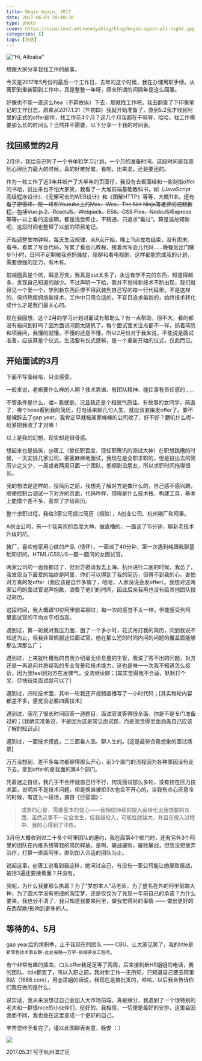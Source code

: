 ```yaml
---
title: Begin Again, 2017
date: 2017-06-01 20:40:30
type: photo
cover: https://sinacloud.net/woodysblog/blog/begin-again-ali-night.jpg
categories: []
tags: [总结]
---
```


!["Hi, Alibaba"](https://sinacloud.net/woodysblog/blog/begin-again-ali-day.jpg)

想跟大家分享我找工作的故事。

今天是2017年5月份的最后一个工作日，去年的这个时候，我在办理离职手续。从离职到重新回到工作中，真是整整一年呀，原来所谓的间隔年是这么回事。

好像也不能一直这么hea（不羁放纵）下去，那就找工作吧。我去翻查了下印象笔记的工作日志，原来从2017.1.31（年初四）我就开始准备了，直到5.2我才收到阿里的正式的offer邮件，找工作花4个月？这几个月我都在干嘛呀，哈哈，找工作需要那么长的时间么？当然并不需要，以下分享一下我的时间表。

## 找回感觉的2月

2月份，我给自己列了一个书单和学习计划，一个月的准备时间。这段时间是我感到心理压力最大的时候，真的好难好累，看吧，出来混，还是要还的。

作为一枚工作了近3年并断产了大半年的页面仔，我没有去看面经和一些剑指offer的书哈，说出来也不怕大家笑，我看了一大堆前端基础教科书，如《JavaScript高级程序设计》、《无懈可击的WEB设计》和《图解HTTP》等等，大概11本。~~还有看了廖雪峰、阮一峰和Youtube上的Max、Wes、The Net Ninja等老师的视频教程，包括Vue.js 2、ReactJS、Webpack、ES6、CSS Flex、NodeJS/Express等等。~~以上看的这些啊，都是浅尝即止，不精通，只追求“看过”。算是温故知新吧，这段时间也整理了以前的项目笔记。

开始调整生物钟嘛，每天生活规律，从9点开始，晚上11点左右结束，没有周末。看书，看累了写会代码，写累了看会儿教程，接着再写会儿代码……晚餐后出门散步1小时，日间不定期被我爸妈骚扰，陪聊和看电视剧，这样都能完成我的计划，需要很强的定力，有木有。

前端圈真是个坑，瞬息万变，我真是out太多了，永远有学不完的东西，知道得越多，发现自己知道的越少。不过声明一下哈，我并不觉得新技术不断出现，我们就得见一个爱一个，学到新东西后恨不得武装到自己写的每一行代码里。不是这样的，保持热情拥抱新技术，工作中只用合适的，不盲目追求最新的，始终技术转化成什么才是我们最关心的。

现在我回想，这个2月的学习计划对面试有帮助么？有一点帮助，但不大，看的都没有被问到好吗？因为面试问题太随机了，每个面试官关注点都不一样，抓着简历和项目问，我懂的就懂，不懂的还是不懂，所以2月份对于我来说，不能说是面试准备，应该算是个仪式，生活要有仪式感嘛，是一个重新开始的仪式，仅此而已。

## 开始面试的3月

下面不写面经哈，只谈感受。

一般来说，老板要什么样的人啊？技术靠谱、有团队精神、能扛事有责任感的……

不管条件是什么，嘘~ 我就是。况且我还是个相貌气质佳、有故事的女同学，简直了，哪个boss看到我的简历，打电话来聊几句人生，就应该直接发offer了。要不是裸辞去了gap year，我肯定早就被某家棒棒的公司收了，好不好？磨叽什么呢~ 赶紧把我收了才对嘛！

以上是我的幻想，现实却是很骨感。

想起来也是搞笑，@唐工（曾任职百度、现任职腾讯的测试大神）在职想跳槽的时候，一天安排几家公司，密密麻麻地面试，我现在是全职求职的，但是投出去的简历少之又少，一周或者两周只面一个团队，低频到没朋友，所以求职时间拖得很长。

我的想法是这样的。投简历之前，我想先了解对方是做什么的，自己感不感兴趣，顺便控制台调试一下对方的页面，代码咋样，用得是什么技术栈、构建工具，基本上能摸个差不多，喜欢了才给简历。

整个求职过程，我给3家公司投过简历（捂脸），A创业公司、杭州猪厂和阿里。

A创业公司，有一个我喜欢的百度大神，做直播的，一面谈了15分钟，聊新老技术升级的坑。

猪厂，喜欢他家用心做的产品（情怀），一面谈了40分钟，第一次遇到纯跟我聊基础知识的，HTML/CSS/JS一题一题问的女面试官。

两家公司的一面我都过了，但对方邀请我去上海、杭州进行二面的时候，我怂了，我发现当下最爱的始终是阿里，你们可以得到了我的简历，但得不到我的心。害怕对方真的发offer（我应该是自作多情了，哈哈，人家没说会发offer）。我想对这两家公司的面试官说声抱歉，浪费了他们的时间，因此后来我再也没有给其他团队投过简历。

这段时间，我大概跟10位阿里前辈聊过，每一次的感觉不太一样，但能感受到阿里面试官的平均水平相当高。

遇到过，第一轮就对我压力面，面了一个多小时，花式吊打我的简历，问到我说不知道为止，但我非常佩服这位面试官，他在那么短的时间内问的问题的覆盖面能够那么深那么广；

遇到过，上来就吐槽我的自我介绍毫无信息量的主管，我说了答不出的问题，对方还是一再追问并质疑我的专业背景和技术能力，这也是唯一一次我不知道怎么接话，因为我feel到对方在发脾气，没法继续聊；[其实觉得我不合适，默默打个叉，尽快结束面试就可以了]

遇到过，四轮技术面，其中一轮我还开视频直播写了一小时代码；[其实每轮内容都差不多，感觉没必要四面技术]

遇到过，我花了很长时间回答一道题目，面试官说答得很全面，你是不是专门准备过的；[我确实准备过，不是因为这是常见面试题，而是我觉得里面涵盖自己应该了解的知识点]

遇到过，一面技术摸底，二三面看人品、聊人生的。[这是最符合我想象的面试场景]

万万没想到，差不多每次都聊得那么开心，前3个部门的流程因为各种原因没有走下去，拿到offer的是我面的第4个部门。

凭着迷之自信，我几乎不会怀疑自己行不行，何况面试那么多轮，没有挂在压力技术面，说明并不是技术问题。但是换谁被拒3次也会不开心的，当我有点心灰意冷的时候，有这么一段话，摘自《巨婴国》：

> 成熟的心智，需要基本的信心——我相信持续的投入会转化出我想要的东西，虽然这事不一定会发生，但我越投入，可能性就越大，并且在投入过程中，我的心得到了淬炼。

3月份大概收到过二十多个阿里团队的邀约，我在面第4个部门时，还有另外3个阿里的团队在内推系统等我的简历释放。是啊，屡战屡败，屡败屡战，但我没想放弃治疗，打算一直面阿里，直到加入合适的团队为止。

说起这事，@唐工说看到我这样，她问过自己，有没有一家公司能让她屡败屡战，被拒3遍还要接着面？并没有。

我呢，为什么我要那么执着？为了“梦想本人”马老师，为了盛名在外的阿里前端大神，为了圆大学没有完成的淘宝梦，还是仅仅为了兑现一年前自己的承诺？为什么要来，我也分不清了，我只知道我要来阿里，做我觉得对的事情 —— 做出更好的东西帮助/影响到更多的人。

## 等待的4、5月

gap year后的求职季，止于我现在的团队 —— CBU，让大家见笑了，我的title是`新零售技术事业群-此处省略一万字-前端开发工程师`。

有个非常有趣的插曲，口头offer我足足等了两周，后来接到新HR姐姐的电话，我的团队、title都变了，所以入职之前，我对新工作一无所知，只知道自己要去阿里B站（1688.com），用@清姐的话说，我现在是搞批发的，哈哈，以后我会告诉你们我在做的是什么。

说实话，我从来没想过自己会加入大市场前端，真是缘分，我遇到了一个很特别的老大和一群很nice的小伙伴们，挺好的。我相信，一切便是最好的安排，这里会因我而不同，我也会在这里变成一个更好的自己。

辛苦您终于看完了，谨以此图聊表谢意，晚安 ：）

![](https://sinacloud.net/woodysblog/blog/begin-again-ali-night.jpg)

2017.05.31
写于杭州滨江区
